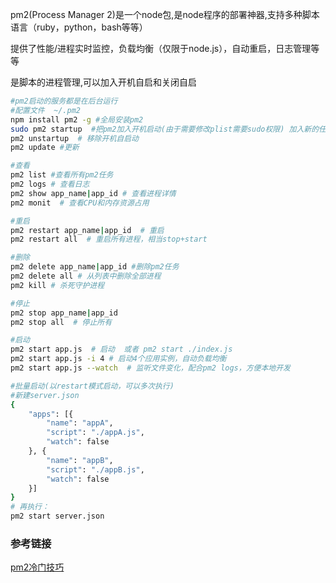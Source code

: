 pm2(Process Manager 2)是一个node包,是node程序的部署神器,支持多种脚本语言（ruby，python，bash等等）

提供了性能/进程实时监控，负载均衡（仅限于node.js），自动重启，日志管理等等

是脚本的进程管理,可以加入开机自启和关闭自启



```bash
#pm2启动的服务都是在后台运行
#配置文件  ~/.pm2
npm install pm2 -g #全局安装pm2
sudo pm2 startup  #把pm2加入开机启动(由于需要修改plist需要sudo权限) 加入新的任务都要执行 pm2 save sudo pm2 startup
pm2 unstartup  # 移除开机自启动
pm2 update #更新

#查看
pm2 list #查看所有pm2任务
pm2 logs # 查看日志
pm2 show app_name|app_id # 查看进程详情
pm2 monit  # 查看CPU和内存资源占用

#重启
pm2 restart app_name|app_id  # 重启
pm2 restart all  # 重启所有进程，相当stop+start

#删除
pm2 delete app_name|app_id #删除pm2任务
pm2 delete all # 从列表中删除全部进程
pm2 kill # 杀死守护进程

#停止
pm2 stop app_name|app_id
pm2 stop all  # 停止所有

#启动
pm2 start app.js  # 启动  或者 pm2 start ./index.js
pm2 start app.js -i 4 # 启动4个应用实例，自动负载均衡
pm2 start app.js --watch  # 监听文件变化，配合pm2 logs，方便本地开发

#批量启动(以restart模式启动，可以多次执行)
#新建server.json
{
    "apps": [{
        "name": "appA",
        "script": "./appA.js",
        "watch": false
    }, {
        "name": "appB",
        "script": "./appB.js",
        "watch": false
    }]
}
# 再执行：
pm2 start server.json
```





### 参考链接

[pm2冷门技巧](https://blog.csdn.net/sinat_17775997/article/details/116190210)
